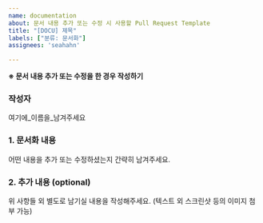 ```yaml
---
name: documentation
about: 문서 내용 추가 또는 수정 시 사용할 Pull Request Template
title: "[DOCU] 제목"
labels: ["분류: 문서화"]
assignees: 'seahahn'

---
```


**※ 문서 내용 추가 또는 수정을 한 경우 작성하기**

### 작성자
여기에_이름을_남겨주세요

### 1. 문서화 내용
어떤 내용을 추가 또는 수정하셨는지 간략히 남겨주세요.

### 2. 추가 내용 (optional)
위 사항들 외 별도로 남기실 내용을 작성해주세요.
(텍스트 외 스크린샷 등의 이미지 첨부 가능)
